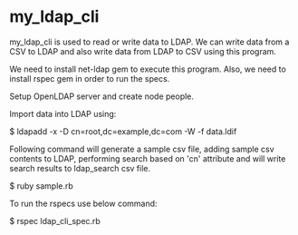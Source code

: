 # my_ldap_cli

my_ldap_cli is used to read or write data to LDAP. We can write data from a CSV to LDAP and also write data from LDAP to CSV using this program.

We need to install net-ldap gem to execute this program. Also, we need to install rspec gem in order to run the specs.

Setup OpenLDAP server and create node people.

Import data into LDAP using:

$ ldapadd -x -D cn=root,dc=example,dc=com -W -f data.ldif


Following command will generate a sample csv file, adding sample csv contents to LDAP, performing search based on 'cn' attribute and will write search results to ldap_search csv file.

$ ruby sample.rb

To run the rspecs use below command:

$ rspec ldap_cli_spec.rb